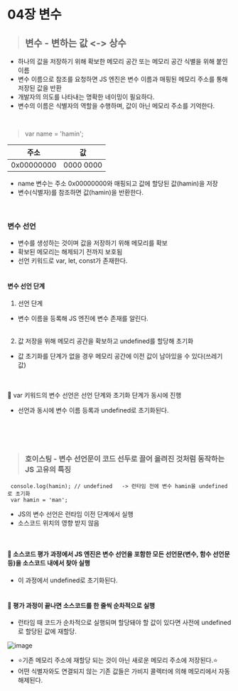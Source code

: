 # 04장 변수

> ## 변수 - 변하는 값 <->  상수
- 하나의 값을 저장하기 위해 확보한 메모리 공간 또는 메모리 공간 식별을 위해 붙인 이름
- 변수 이름으로 참조를 요청하면 JS 엔진은 변수 이름과 매핑된 메모리 주소를 통해 저장된 값을 반환
- 개발자의 의도를 나타내는 명확한 네이밍이 필요하다.
- 변수의 이름은 식별자의 역할을 수행하며, 값이 아닌 메모리 주소를 기억한다.

<br/>

> var name = 'hamin';

|주소|값|
|-------|---|
|0x00000000|0000 0000|
- name 변수는 주소 0x00000000와 매핑되고 값에 할당된 값(hamin)을 저장
- 변수(식별자)를 참조하면 값(hamin)을 반환한다. 
  

<br/>

### 변수 선언
- 변수를 생성하는 것이며 값을 저장하기 위해 메모리를 확보
- 확보된 메모리는 해제되기 전까지 보호됨
- 선언 키워드로 var, let, const가 존재한다.
<br/><br/>

#### 변수 선언 단계<br/>
1. 선언 단계<br/>
- 변수 이름을 등록해 JS 엔진에 변수 존재를 알린다.<br/><br/>
2. 값 저장을 위해 메모리 공간을 확보하고 undefined를 할당해 초기화<br/>
- 값 초기화를 단계가 없을 경우 메모리 공간에 이전 값이 남아있을 수 있다(쓰레기 값)

<br/><br/>
📌 var 키워드의 변수 선언은 선언 단계와 초기화 단계가 동시에 진행
- 선언과 동시에 변수 이름 등록과 undefined로 초기화된다.
<br/>
<br/>
<br/>

> ### **호이스팅 - 변수 선언문이 코드 선두로 끌어 올려진 것처럼 동작하는 JS 고유의 특징**

 ```
  console.log(hamin); // undefined   -> 런타임 전에 변수 hamin을 undefined로 초기화
  var hamin = 'man';
 ```

- JS의 변수 선언은 런타임 이전 단계에서 실행 
- 소스코드 위치의 영향 받지 않음
<br/>

#### 📍 소스코드 평가 과정에서 JS 엔진은 변수 선언을 포함한 모든 선언문(변수, 함수 선언문 등)을 소스코드 내에서 찾아 실행<br/>
- 이 과정에서 undefined로 초기화된다.<br/><br/>

#### 📍 평가 과정이 끝나면 소스코드를 한 줄씩 순차적으로 실행<br/>
- 런타임 때 코드가 순차적으로 실행되며 할당돼야 할 값이 있다면 사전에 undefined로 할당된 값에 재할당.<br/>
  
![image](https://github.com/mee-ti/MEETI-FRONTEND/assets/114549939/3e407114-167e-4b50-8bae-7068e4c627ca)
- ⭐️기존 메모리 주소에 재할당 되는 것이 아닌 새로운 메모리 주소에 저장된다.⭐️<br/>
- 어떤 식별자와도 연결되지 않는 기존 값들은 가비지 콜렉터에 의해 메모리에서 자동 해제된다.

<br/><br/>


  


  
